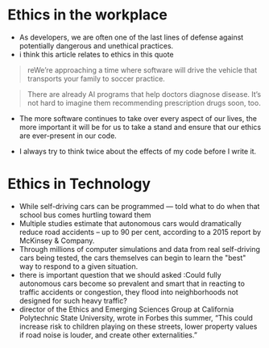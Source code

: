 # Ethics in the workplace

* As developers, we are often one of the last lines of defense against potentially dangerous and unethical practices.
* i think this article relates to ethics in this quote

>reWe’re approaching a time where software will drive the vehicle that transports your family to soccer practice.

>There are already AI programs that help doctors diagnose disease. It’s not hard to imagine them recommending prescription drugs soon, too.

* The more software continues to take over every aspect of our lives, the more important it will be for us to take a stand and ensure that our ethics are ever-present in our code.

* I always try to think twice about the effects of my code before I write it.

# Ethics in Technology

* While self-driving cars can be programmed — told what to do when that school bus comes hurtling toward them  
* Multiple studies estimate that autonomous cars would dramatically reduce road accidents – up to 90 per cent, according to a 2015 report by McKinsey & Company.
* Through millions of computer simulations and data from real self-driving cars being tested, the cars themselves can begin to learn the "best" way to respond to a given situation.
* there is important question that we should asked :Could fully autonomous cars become so prevalent and smart that in reacting to traffic accidents or congestion, they flood into neighborhoods not designed for such heavy traffic? 
* director of the Ethics and Emerging Sciences Group at California Polytechnic State University, wrote in Forbes this summer, “This could increase risk to children playing on these streets, lower property values if road noise is louder, and create other externalities.”
